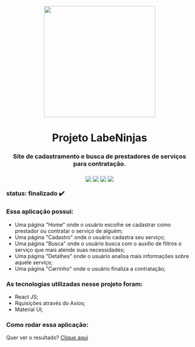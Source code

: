<div style="text-align:center"><img src="https://i.postimg.cc/YC8JDN1K/labeninjas2-removebg-preview.png" height=300px/></div>
<h1 style="text-align:center">Projeto LabeNinjas</h1>
<h3 style="text-align:center">Site de cadastramento e busca de prestadores de serviços para contratação.<h3>
<div style="text-align:center"><img src="https://img.shields.io/badge/-processo%20de%20aprendizagem-yellow"> <img src="https://img.shields.io/badge/-HTML-orange"> <img src="https://img.shields.io/badge/-CSS-blue"> <img src="https://img.shields.io/badge/-JS-yellow"></div>

status: finalizado ✔️

### Essa aplicação possui:
+ Uma página "Home" onde o usuário escolhe se cadastrar como prestador ou contratar o serviço de alguém;
+ Uma página "Cadastro" onde o usuário cadastra seu serviço;
+ Uma página "Busca" onde o usuário busca com o auxílio de filtros o serviço que mais atende suas necessidades;
+ Uma página "Detalhes" onde o usuário analisa mais informações sobre aquele serviço; 
+ Uma página "Carrinho" onde o usuário finaliza a contratação; 
  
### As tecnologias utilizadas nesse projeto foram:
+ React JS;
+ Rquisições através do Axios;  
+ Material UI;

### Como rodar essa aplicação:
Quer ver o resultado? <a href="https:crowded-earth.surge.sh" target="_blank">Clique aqui</a>

